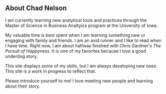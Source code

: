 ## About Chad Nelson

I am currently learning new analytical tools and practices through the Master of Science in Business Analtyics program at the University of Iowa.

My valuable time is best spent when I am learning something new or engaging with family and friends. I am an avid runner and I like to read when I have time. Right now, I am about halfway finished with Chris Gardner's *The Pursuit of Happyness.* It is one of my favorites because I love a good underdog story. 

This site displays some of my skills, but I am always developing new ones. This site is a work in progress to reflect that.

Please introduce yourself to me! I love meeting new people and learning about their story.
